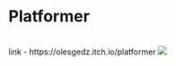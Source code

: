 # Platformer
<br>
link - https://olesgedz.itch.io/platformer
<img src="https://github.com/olesgedz/Platformer/blob/master/docs/images/patformer.gif?raw=false"/>
